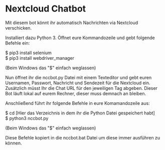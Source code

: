 # Nextcloud Chatbot
Mit diesem bot könnt ihr automatisch Nachrichten via Nextcloud verschicken.

Installiert dazu Python 3.
Öffnet eure Kommandozeile und gebt folgende Befehle ein:

$ pip3 install selenium <br>
$ pip3 install webdriver_manager<br>

(Beim Windows das "$" einfach weglassen)

Nun öffnet ihr die nccbot.py Datei mit einem Texteditor und gebt euren Usernamen, Passwort, Nachricht und Sendezeit für die Nextcloud ein.
Zusätzlich müsst Ihr die Chat URL für den jeweiligen Tag abgeben. Dieser Bot läuft lokal auf eurem Rechner, dieser muss demnach an bleiben.

Anschließend führt ihr folgende Befehle in eure Komamandozeile aus:

$ cd [Hier das Verzeichnis in dem ihr die Python Datei gespeichert habt] <br>
$ python3 nccbot.py

(Beim Windows das "$" einfach weglassen)

Diese Befehle kopiert in die nccbot.bat Datei um diese immer ausführen zu können.
